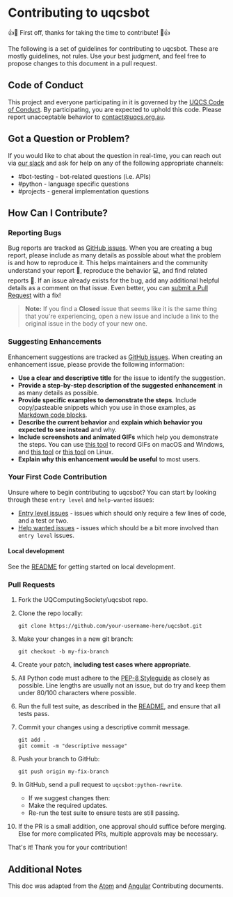 # Contributing to uqcsbot

:+1::tada: First off, thanks for taking the time to contribute! :tada::+1:

The following is a set of guidelines for contributing to uqcsbot. These are mostly guidelines, not rules. Use your best judgment, and feel free to propose changes to this document in a pull request.

## Code of Conduct

This project and everyone participating in it is governed by the [UQCS Code of Conduct](https://github.com/UQComputingSociety/code-of-conduct/blob/master/README.md). By participating, you are expected to uphold this code. Please report unacceptable behavior to [contact@uqcs.org.au](mailto:contact@uqcs.org.au).

## Got a Question or Problem?

If you would like to chat about the question in real-time, you can reach out via [our slack](https://uqcs.slack.com/) and ask for help on any of the following appropriate channels:

* \#bot-testing - bot-related questions (i.e. APIs)
* \#python - language specific questions
* \#projects - general implementation questions

## How Can I Contribute?

### Reporting Bugs

Bug reports are tracked as [GitHub issues](https://github.com/UQComputingSociety/uqcsbot/issues). When you are creating a bug report, please include as many details as possible about what the problem is and how to reproduce it. This helps maintainers and the community understand your report :pencil:, reproduce the behavior :computer:, and find related reports :mag_right:. If an issue already exists for the bug, add any additional helpful details as a comment on that issue. Even better, you can [submit a Pull Request](#submit-pr) with a fix!

> **Note:** If you find a **Closed** issue that seems like it is the same thing that you're experiencing, open a new issue and include a link to the original issue in the body of your new one.

### Suggesting Enhancements

Enhancement suggestions are tracked as [GitHub issues](https://github.com/UQComputingSociety/uqcsbot/issues). When creating an enhancement issue, please provide the following information:

* **Use a clear and descriptive title** for the issue to identify the suggestion.
* **Provide a step-by-step description of the suggested enhancement** in as many details as possible.
* **Provide specific examples to demonstrate the steps**. Include copy/pasteable snippets which you use in those examples, as [Markdown code blocks](https://help.github.com/articles/markdown-basics/#multiple-lines).
* **Describe the current behavior** and **explain which behavior you expected to see instead** and why.
* **Include screenshots and animated GIFs** which help you demonstrate the steps. You can use [this tool](https://www.cockos.com/licecap/) to record GIFs on macOS and Windows, and [this tool](https://github.com/colinkeenan/silentcast) or [this tool](https://github.com/GNOME/byzanz) on Linux.
* **Explain why this enhancement would be useful** to most users.

### Your First Code Contribution

Unsure where to begin contributing to uqcsbot? You can start by looking through these `entry level` and `help-wanted` issues:

* [Entry level issues](https://github.com/UQComputingSociety/uqcsbot/issues?q=is%3Aissue+is%3Aopen+label%3A%22entry+level%22) - issues which should only require a few lines of code, and a test or two.
* [Help wanted issues](https://github.com/UQComputingSociety/uqcsbot/issues?q=is%3Aissue+is%3Aopen+label%3A%22help+wanted%22) - issues which should be a bit more involved than `entry level` issues.

#### Local development

See the [README](README.md) for getting started on local development.

### <a name="submit-pr"></a> Pull Requests

1. Fork the UQComputingSociety/uqcsbot repo.
1. Clone the repo locally:

     ```shell
     git clone https://github.com/your-username-here/uqcsbot.git
     ```
1. Make your changes in a new git branch:

     ```shell
     git checkout -b my-fix-branch
     ```

1. Create your patch, **including test cases where appropriate**.
1. All Python code must adhere to the [PEP-8 Styleguide](https://www.python.org/dev/peps/pep-0008/) as closely as possible. Line lengths are usually not an issue, but do try and keep them under 80/100 characters where possible.
1. Run the full test suite, as described in the [README](README.md), and ensure that all tests pass.
1. Commit your changes using a descriptive commit message.

     ```shell
     git add .
     git commit -m "descriptive message"
     ```

1. Push your branch to GitHub:

    ```shell
    git push origin my-fix-branch
    ```

1. In GitHub, send a pull request to `uqcsbot:python-rewrite`.
    * If we suggest changes then:
    * Make the required updates.
    * Re-run the test suite to ensure tests are still passing.

1. If the PR is a small addition, one approval should suffice before merging. Else for more complicated PRs, multiple approvals may be necessary.

That's it! Thank you for your contribution!

## Additional Notes

This doc was adapted from the [Atom](https://github.com/atom/atom/blob/master/CONTRIBUTING.md) and [Angular](https://github.com/angular/angular/blob/master/CONTRIBUTING.md) Contributing documents.
